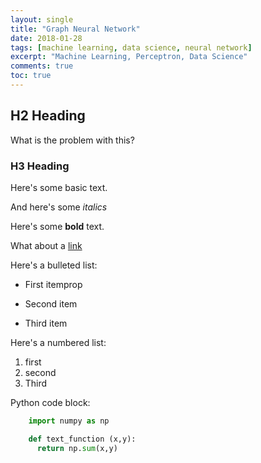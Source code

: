 ```yaml
---
layout: single
title: "Graph Neural Network"
date: 2018-01-28
tags: [machine learning, data science, neural network]
excerpt: "Machine Learning, Perceptron, Data Science"
comments: true
toc: true
---
```


## H2 Heading

What is the problem with this?

### H3 Heading

Here's some basic text.

And here's some *italics*

Here's some **bold** text.

What about a [link](https://google.com)

Here's a bulleted list:
* First itemprop
+ Second item
- Third item

Here's a numbered list:
1. first
2. second
3. Third

Python code block:
```python
    import numpy as np

    def text_function (x,y):
      return np.sum(x,y)
```
